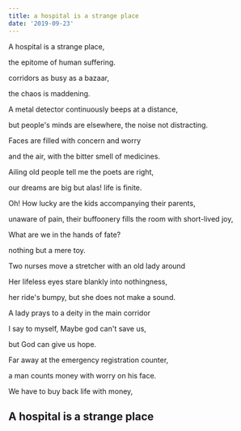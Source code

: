 ```yaml
---
title: a hospital is a strange place
date: '2019-09-23'
---
```


A hospital is a strange place,

the epitome of human suffering.

corridors as busy as a bazaar,

the chaos is maddening.

A metal detector continuously beeps at a distance,

but people's minds are elsewhere, the noise not distracting.

Faces are filled with concern and worry

and the air, with the bitter smell of medicines.

Ailing old people tell me the poets are right,

our dreams are big but alas! life is finite.

Oh! How lucky are the kids accompanying their parents,

unaware of pain, their buffoonery fills the room with short-lived joy,

What are we in the hands of fate?

nothing but a mere toy.

Two nurses move a stretcher with an old lady around

Her lifeless eyes stare blankly into nothingness,

her ride's bumpy, but she does not make a sound.

A lady prays to a deity in the main corridor

I say to myself, Maybe god can't save us,

but God can give us hope.

Far away at the emergency registration counter,

a man counts money with worry on his face.

We have to buy back life with money,

## A hospital is a strange place
